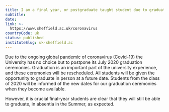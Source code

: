 ```yaml
---
title: I am a final year, or postgraduate taught student due to graduate this summer, will I be able to graduate?
subtitle: 
date:  
link: >-
  https://www.sheffield.ac.uk/coronavirus
countryCode: uk
status: published
instituteSlug: uk-sheffield.ac
---
```

Due to the ongoing global pandemic of coronavirus (Covid-19) the University has no choice but to postpone its July 2020 graduation ceremonies. Graduation is an important part of the university experience, and these ceremonies will be rescheduled. All students will be given the opportunity to graduate in person at a future date. Students from the class of 2020 will be informed of the new dates for our graduation ceremonies when they become available.

However, it is crucial final-year students are clear that they will still be able to graduate, in absentia in the Summer, as expected.
